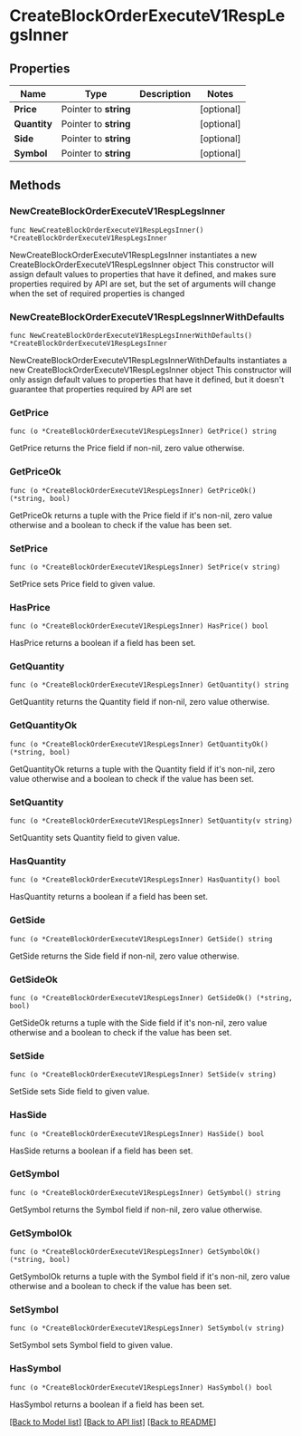 # CreateBlockOrderExecuteV1RespLegsInner

## Properties

Name | Type | Description | Notes
------------ | ------------- | ------------- | -------------
**Price** | Pointer to **string** |  | [optional] 
**Quantity** | Pointer to **string** |  | [optional] 
**Side** | Pointer to **string** |  | [optional] 
**Symbol** | Pointer to **string** |  | [optional] 

## Methods

### NewCreateBlockOrderExecuteV1RespLegsInner

`func NewCreateBlockOrderExecuteV1RespLegsInner() *CreateBlockOrderExecuteV1RespLegsInner`

NewCreateBlockOrderExecuteV1RespLegsInner instantiates a new CreateBlockOrderExecuteV1RespLegsInner object
This constructor will assign default values to properties that have it defined,
and makes sure properties required by API are set, but the set of arguments
will change when the set of required properties is changed

### NewCreateBlockOrderExecuteV1RespLegsInnerWithDefaults

`func NewCreateBlockOrderExecuteV1RespLegsInnerWithDefaults() *CreateBlockOrderExecuteV1RespLegsInner`

NewCreateBlockOrderExecuteV1RespLegsInnerWithDefaults instantiates a new CreateBlockOrderExecuteV1RespLegsInner object
This constructor will only assign default values to properties that have it defined,
but it doesn't guarantee that properties required by API are set

### GetPrice

`func (o *CreateBlockOrderExecuteV1RespLegsInner) GetPrice() string`

GetPrice returns the Price field if non-nil, zero value otherwise.

### GetPriceOk

`func (o *CreateBlockOrderExecuteV1RespLegsInner) GetPriceOk() (*string, bool)`

GetPriceOk returns a tuple with the Price field if it's non-nil, zero value otherwise
and a boolean to check if the value has been set.

### SetPrice

`func (o *CreateBlockOrderExecuteV1RespLegsInner) SetPrice(v string)`

SetPrice sets Price field to given value.

### HasPrice

`func (o *CreateBlockOrderExecuteV1RespLegsInner) HasPrice() bool`

HasPrice returns a boolean if a field has been set.

### GetQuantity

`func (o *CreateBlockOrderExecuteV1RespLegsInner) GetQuantity() string`

GetQuantity returns the Quantity field if non-nil, zero value otherwise.

### GetQuantityOk

`func (o *CreateBlockOrderExecuteV1RespLegsInner) GetQuantityOk() (*string, bool)`

GetQuantityOk returns a tuple with the Quantity field if it's non-nil, zero value otherwise
and a boolean to check if the value has been set.

### SetQuantity

`func (o *CreateBlockOrderExecuteV1RespLegsInner) SetQuantity(v string)`

SetQuantity sets Quantity field to given value.

### HasQuantity

`func (o *CreateBlockOrderExecuteV1RespLegsInner) HasQuantity() bool`

HasQuantity returns a boolean if a field has been set.

### GetSide

`func (o *CreateBlockOrderExecuteV1RespLegsInner) GetSide() string`

GetSide returns the Side field if non-nil, zero value otherwise.

### GetSideOk

`func (o *CreateBlockOrderExecuteV1RespLegsInner) GetSideOk() (*string, bool)`

GetSideOk returns a tuple with the Side field if it's non-nil, zero value otherwise
and a boolean to check if the value has been set.

### SetSide

`func (o *CreateBlockOrderExecuteV1RespLegsInner) SetSide(v string)`

SetSide sets Side field to given value.

### HasSide

`func (o *CreateBlockOrderExecuteV1RespLegsInner) HasSide() bool`

HasSide returns a boolean if a field has been set.

### GetSymbol

`func (o *CreateBlockOrderExecuteV1RespLegsInner) GetSymbol() string`

GetSymbol returns the Symbol field if non-nil, zero value otherwise.

### GetSymbolOk

`func (o *CreateBlockOrderExecuteV1RespLegsInner) GetSymbolOk() (*string, bool)`

GetSymbolOk returns a tuple with the Symbol field if it's non-nil, zero value otherwise
and a boolean to check if the value has been set.

### SetSymbol

`func (o *CreateBlockOrderExecuteV1RespLegsInner) SetSymbol(v string)`

SetSymbol sets Symbol field to given value.

### HasSymbol

`func (o *CreateBlockOrderExecuteV1RespLegsInner) HasSymbol() bool`

HasSymbol returns a boolean if a field has been set.


[[Back to Model list]](../README.md#documentation-for-models) [[Back to API list]](../README.md#documentation-for-api-endpoints) [[Back to README]](../README.md)


